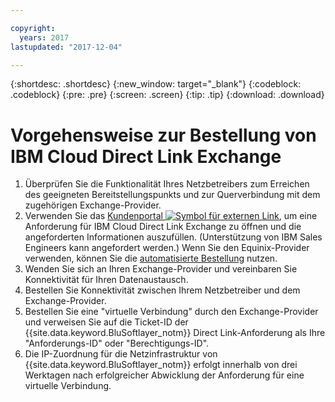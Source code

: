 ```yaml
---

copyright:
  years: 2017
lastupdated: "2017-12-04"

---
```


{:shortdesc: .shortdesc}
{:new_window: target="_blank"}
{:codeblock: .codeblock}
{:pre: .pre}
{:screen: .screen}
{:tip: .tip}
{:download: .download}

# Vorgehensweise zur Bestellung von IBM Cloud Direct Link Exchange

1. Überprüfen Sie die Funktionalität Ihres Netzbetreibers zum Erreichen des geeigneten Bereitstellungspunkts und zur Querverbindung mit dem zugehörigen Exchange-Provider.
2. Verwenden Sie das [Kundenportal ![Symbol für externen Link](../../icons/launch-glyph.svg "Symbol für externen Link")](https://control.softlayer.com/), um eine Anforderung für IBM Cloud Direct Link Exchange zu öffnen und die angeforderten Informationen auszufüllen. (Unterstützung von IBM Sales Engineers kann angefordert werden.) Wenn Sie den Equinix-Provider verwenden, können Sie die [automatisierte Bestellung](cloud-exchange-automation.html) nutzen.
3. Wenden Sie sich an Ihren Exchange-Provider und vereinbaren Sie Konnektivität für Ihren Datenaustausch.
4. Bestellen Sie Konnektivität zwischen Ihrem Netzbetreiber und dem Exchange-Provider.
5. Bestellen Sie eine "virtuelle Verbindung" durch den Exchange-Provider und verweisen Sie auf die Ticket-ID der {{site.data.keyword.BluSoftlayer_notm}} Direct Link-Anforderung als Ihre "Anforderungs-ID" oder "Berechtigungs-ID".
6. Die IP-Zuordnung für die Netzinfrastruktur von {{site.data.keyword.BluSoftlayer_notm}} erfolgt innerhalb von drei Werktagen nach erfolgreicher Abwicklung der Anforderung für eine virtuelle Verbindung.
 
